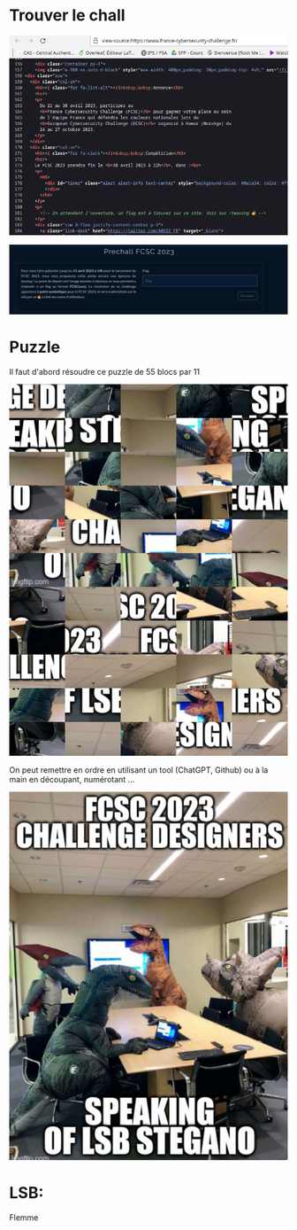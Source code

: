 # Trouver le chall

![](./teasing.png)

![](./enonce.png)

# Puzzle

Il faut d'abord résoudre ce puzzle de 55 blocs par 11

![](./chall.png)

On peut remettre en ordre en utilisant un tool (ChatGPT, Github) ou à la main en découpant, numérotant ...

![](./fcsc.png)

# LSB:

Flemme
